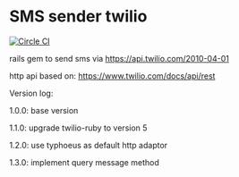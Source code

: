 # SMS sender twilio

[![Circle CI](https://circleci.com/gh/MJ-Ghorbanalibeik/sms_sender_twilio.svg?style=svg)](https://circleci.com/gh/MJ-Ghorbanalibeik/sms_sender_twilio)

rails gem to send sms via https://api.twilio.com/2010-04-01

http api based on: 
https://www.twilio.com/docs/api/rest

Version log:

  1.0.0: base version

  1.1.0: upgrade twilio-ruby to version 5

  1.2.0: use typhoeus as default http adaptor

  1.3.0: implement query message method
